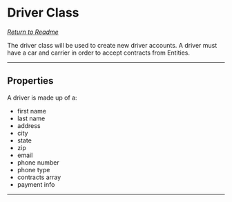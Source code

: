 # Driver Class
_[Return to Readme](../README.md)_

The driver class will be used to create new driver accounts. A driver must have a car and carrier in order to accept contracts from Entities.

___

## Properties

A driver is made up of a:

- first name
- last name
- address
- city
- state
- zip
- email
- phone number
- phone type
- contracts array
- payment info

___


